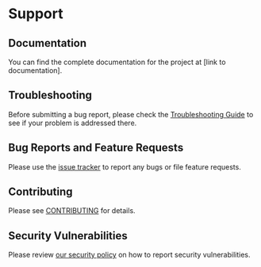# Support

## Documentation

You can find the complete documentation for the project at [link to documentation].

## Troubleshooting

Before submitting a bug report, please check the [Troubleshooting Guide](TROUBLESHOOTING.md) to see if your problem is addressed there.

## Bug Reports and Feature Requests

Please use the [issue tracker](./issues) to report any bugs or file feature requests.

<!-- ## Getting Help

If you have a question about using the project, you can:

- Ask a question on the [Forum](link to forum)
- Join our [Slack](link to Slack) or [Discord](link to Discord) community -->

## Contributing

Please see [CONTRIBUTING](CONTRIBUTING.md) for details.

## Security Vulnerabilities

Please review [our security policy](../../security/policy) on how to report security vulnerabilities.

<!-- ## Other Resources

- [FAQ](FAQ.md) -->
